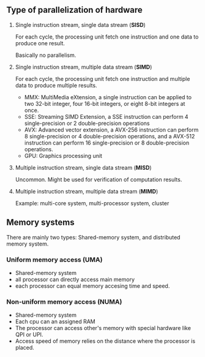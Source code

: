 ## Type of parallelization of hardware

1. Single instruction stream, single data stream (**SISD**)

    For each cycle, the processing unit fetch one instruction and one data to produce one result.

    Basically no parallelism.

2. Single instruction stream, multiple data stream (**SIMD**)

    For each cycle, the processing unit fetch one instruction and multiple data to produce multiple results.

    - MMX: MultiMedia eXtension, a single instruction can be applied to two 32-bit integer, four 16-bit integers, or eight 8-bit integers at once.
    - SSE: Streaming SIMD Extension, a SSE instruction can perform 4 single-precision or 2 double-precision operations
    - AVX: Advanced vector extension, a AVX-256 instruction can perform 8 single-precision or 4 double-precision operations, and a AVX-512 instruction can perform 16 single-precision or 8 double-precision operations.
    - GPU: Graphics processing unit

3. Multiple instruction stream, single data stream (**MISD**)

    Uncommon. Might be used for verification of computation results.

4. Multiple instruction stream, multiple data stream (**MIMD**)

    Example: multi-core system, multi-processor system, cluster

## Memory systems

There are mainly two types: Shared-memory system, and distributed memory system.

### Uniform memory access (UMA)
- Shared-memory system
- all processor can directly access main memory
- each processor can equal memory accesing time and speed.

### Non-uniform memory access (NUMA)
- Shared-memory system
- Each cpu can an assigned RAM
- The processor can access other's memory with special hardware like QPI or UPI.
- Access speed of memory relies on the distance where the processor is placed.

